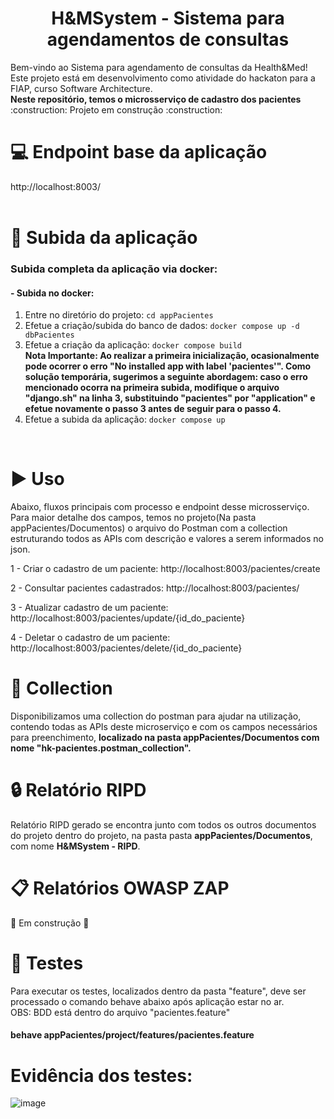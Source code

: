 <h1 align="center"> H&MSystem - Sistema para agendamentos de consultas </h1>
Bem-vindo ao Sistema para agendamento de consultas da Health&Med! Este projeto está em desenvolvimento como atividade do hackaton para a FIAP, curso Software Architecture.	
<br/>
<b>Neste repositório, temos o microsserviço de cadastro dos pacientes</b>
<br/>
:construction: Projeto em construção :construction:
<br/>

# :computer: Endpoint base da aplicação
http://localhost:8003/
<br/>
<br/>

# :hammer: Subida da aplicação
### Subida completa da aplicação via docker:

#### - Subida no docker:
1. Entre no diretório do projeto: `cd appPacientes`
2. Efetue a criação/subida do banco de dados: `docker compose up -d dbPacientes`
3. Efetue a criação da aplicação: `docker compose build`                                                                                                                                                                                                                                                     
      <b>Nota Importante:
      Ao realizar a primeira inicialização, ocasionalmente pode ocorrer o erro "No installed app with label 'pacientes'". Como solução temporária, sugerimos a seguinte abordagem: caso o erro mencionado ocorra na primeira subida, modifique o arquivo "django.sh" na linha       3, substituindo "pacientes" por "application" e efetue novamente o passo 3 antes de seguir para o passo 4.</b>
4. Efetue a subida da aplicação: `docker compose up`
<br/>
  
# :arrow_forward: Uso 
Abaixo, fluxos principais com processo e endpoint desse microsserviço. Para maior detalhe dos campos, temos no projeto(Na pasta appPacientes/Documentos) o arquivo do Postman com a collection estruturando todos as APIs com descrição e valores a serem informados no json.

1 - Criar o cadastro de um paciente: http://localhost:8003/pacientes/create

2 - Consultar pacientes cadastrados: http://localhost:8003/pacientes/

3 - Atualizar cadastro de um paciente: http://localhost:8003/pacientes/update/{id_do_paciente}

4 - Deletar o cadastro de um paciente: http://localhost:8003/pacientes/delete/{id_do_paciente}

# :page_with_curl: Collection
Disponibilizamos uma collection do postman para ajudar na utilização, contendo todas as APIs deste microserviço e com os campos necessários para preenchimento, <b>localizado na pasta appPacientes/Documentos com nome "hk-pacientes.postman_collection".</b>

# :lock: Relatório RIPD
Relatório RIPD gerado se encontra junto com todos os outros documentos do projeto dentro do projeto, na pasta pasta **appPacientes/Documentos**, com nome **H&MSystem - RIPD**.

# :clipboard: Relatórios OWASP ZAP
:construction: Em construção :construction:

# :test_tube: Testes
Para executar os testes, localizados dentro da pasta "feature", deve ser processado o comando behave abaixo após aplicação estar no ar.
<br/>
OBS: BDD está dentro do arquivo "pacientes.feature"

#### behave appPacientes/project/features/pacientes.feature

# Evidência dos testes:

![image](https://github.com/user-attachments/assets/533decb2-745e-4e86-a379-a79a9392fad5)
